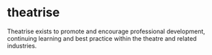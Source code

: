 theatrise
=========

Theatrise exists to promote and encourage professional development, continuing learning and best practice within the theatre and related industries.
